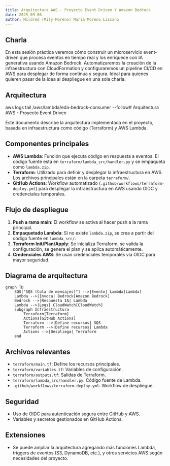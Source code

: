 ```yaml
---
title: Arquitectura AWS - Proyecto Event Driven Y Amazon Bedrock
date: 2025-09-06
author: Mildred (Mily Moreno) María Moreno Liscano
---
```

## Charla

En esta sesión práctica veremos cómo construir un microservicio event-driven que procesa eventos en tiempo real y los enriquece con IA generativa usando Amazon Bedrock. Automatizaremos la creación de la infraestructura con CloudFormation y configuraremos un pipeline CI/CD en AWS para desplegar de forma continua y segura. Ideal para quienes quieren pasar de la idea al despliegue en una sola charla.

## Arquitectura

aws logs tail /aws/lambda/eda-bedrock-consumer --follow# Arquitectura AWS - Proyecto Event Driven

Este documento describe la arquitectura implementada en el proyecto, basada en infraestructura como código (Terraform) y AWS Lambda.

## Componentes principales

- **AWS Lambda**: Función que ejecuta código en respuesta a eventos. El código fuente está en `terraform/lambda_src/handler.py` y se empaqueta como `lambda.zip`.
- **Terraform**: Utilizado para definir y desplegar la infraestructura en AWS. Los archivos principales están en la carpeta `terraform/`.
- **GitHub Actions**: Workflow automatizado (`.github/workflows/terraform-deploy.yml`) para desplegar la infraestructura en AWS usando OIDC y credenciales temporales.

## Flujo de despliegue

1. **Push a rama main**: El workflow se activa al hacer push a la rama principal.
2. **Empaquetado Lambda**: Si no existe `lambda.zip`, se crea a partir del código fuente en `lambda_src/`.
3. **Terraform Init/Plan/Apply**: Se inicializa Terraform, se valida la configuración, se genera el plan y se aplica automáticamente.
4. **Credenciales AWS**: Se usan credenciales temporales vía OIDC para mayor seguridad.

## Diagrama de arquitectura

```mermaid
graph TD
    SQS["SQS (Cola de mensajes)"] -->|Evento| Lambda[Lambda]
    Lambda -->|Invoca| Bedrock[Amazon Bedrock]
    Bedrock -->|Respuesta IA| Lambda
    Lambda -->|Logs| CloudWatch[CloudWatch]
    subgraph Infraestructura
        Terraform[Terraform]
        Actions[GitHub Actions]
        Terraform -->|Define recursos| SQS
        Terraform -->|Define recursos| Lambda
        Actions -->|Despliega| Terraform
    end
```

## Archivos relevantes

- `terraform/main.tf`: Define los recursos principales.
- `terraform/variables.tf`: Variables de configuración.
- `terraform/outputs.tf`: Salidas de Terraform.
- `terraform/lambda_src/handler.py`: Código fuente de Lambda.
- `.github/workflows/terraform-deploy.yml`: Workflow de despliegue.

## Seguridad

- Uso de OIDC para autenticación segura entre GitHub y AWS.
- Variables y secretos gestionados en GitHub Actions.

## Extensiones

- Se puede ampliar la arquitectura agregando más funciones Lambda, triggers de eventos (S3, DynamoDB, etc.), y otros servicios AWS según necesidades del proyecto.
